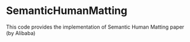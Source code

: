 # SemanticHumanMatting
This code provides the implementation of Semantic Human Matting paper (by Alibaba)

